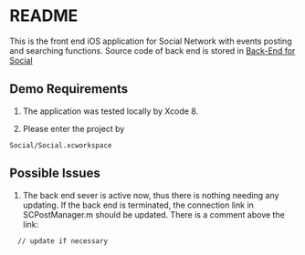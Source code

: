 README
==========
This is the front end iOS application for Social Network with events posting and searching functions. Source code of back end is stored in
[Back-End for Social](https://github.com/ZijianWang93/SocialBackend)

Demo Requirements
---------
1. The application was tested locally by Xcode 8.

2. Please enter the project by
```
Social/Social.xcworkspace
```

Possible Issues
---------
1. The back end sever is active now, thus there is nothing needing any updating. If the back end is terminated, the connection link in SCPostManager.m should be updated. There is a comment above the link:
```
  // update if necessary
```
